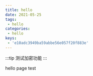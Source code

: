 ```yaml
---
title: hello
date: 2021-05-25
tags:
 - hello
categories: 
 - hello
keys:
 - 'e10adc3949ba59abbe56e057f20f883e'
---
```


:::tip
测试加密功能
:::
<!--more -->

hello page test

<RecoDemo :collapse="true">
  <template slot="code-template">
    <<< @/.vuepress/components/demo.vue?template
  </template>
  <template slot="code-script">
    <<< @/.vuepress/components/demo.vue?script
  </template>
  <template slot="code-style">
    <<< @/.vuepress/components/demo.vue?style
  </template>
  <demo slot="demo"></demo>
</RecoDemo>